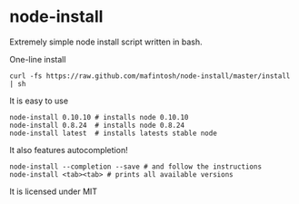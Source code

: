 # node-install

Extremely simple node install script written in bash.

One-line install

	curl -fs https://raw.github.com/mafintosh/node-install/master/install | sh

It is easy to use

	node-install 0.10.10 # installs node 0.10.10
	node-install 0.8.24  # installs node 0.8.24
	node-install latest  # installs latests stable node

It also features autocompletion!

	node-install --completion --save # and follow the instructions
	node-install <tab><tab> # prints all available versions

It is licensed under MIT
